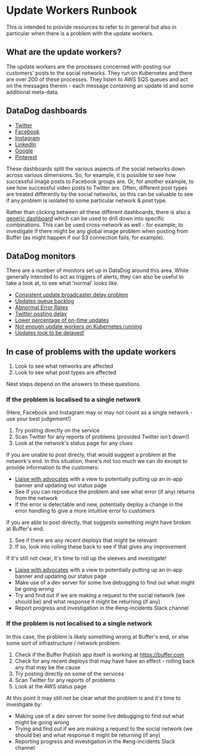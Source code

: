 # Update Workers Runbook

This is intended to provide resources to refer to in general but also in particular when there is a problem with the update workers.


## What are the update workers?

The update workers are the processes concerned with posting our customers' posts to the social networks.
They run on Kubernetes and there are over 200 of these processes.
They listen to AWS SQS queues and act on the messages therein - each message containing an update id and some additional meta-data.

## DataDog dashboards

* [Twitter](https://app.datadoghq.com/screen/410432/twitter-update-success-rate)
* [Facebook](https://app.datadoghq.com/screen/410427/facebook-update-success-rate)
* [Instagram](https://app.datadoghq.com/screen/410436/instagram-update-success-rate)
* [LinkedIn](https://app.datadoghq.com/screen/410434/linkedin-update-success-rate)
* [Google](https://app.datadoghq.com/screen/410437/google-update-success-rate)
* [Pinterest](https://app.datadoghq.com/screen/410438/pinterest-update-success-rate)

These dashboards split the various aspects of the social networks down across various dimensions.
So, for example, it is possible to see how successful image posts to Facebook groups are.
Or, for another example, to see how successful video posts to Twitter are.
Often, different post types are treated differently by the social networks, so this can be valuable to see if any problem is isolated to some particular network & post type.

Rather than clicking between all these different dashboards, there is also a [generic dashboard](https://app.datadoghq.com/dash/738120/k8s-update-workers-golden-metrics) which can be used to drill down into specific combinations.
This can be used cross-network as well - for example, to investigate if there might be any global image problem when posting from Buffer (as might happen if our S3 connection fails, for example).

## DataDog monitors

There are a number of monitors set up in DataDog around this area.
While generally intended to act as triggers of alerts, they can also be useful to take a look at, to see what 'normal' looks like.

* [Consistent update broadcaster delay problem](https://app.datadoghq.com/monitors/6156700)
* [Updates queue backlog](https://app.datadoghq.com/monitors/835395)
* [Abnormal Error Rates](https://app.datadoghq.com/monitors/3573498)
* [Twitter posting delay](https://app.datadoghq.com/monitors/1757785)
* [Lower percentage of on-time updates](https://app.datadoghq.com/monitors/1879397)
* [Not enough update workers on Kubernetes running](https://app.datadoghq.com/monitors/1000248)
* [Updates look to be delayed!](https://app.datadoghq.com/monitors/6156687)

## In case of problems with the update workers

1. Look to see what networks are affected
2. Look to see what post types are affected

Next steps depend on the answers to these questions.

### If the problem is localised to a single network

(Here, Facebook and Instagram may or may not count as a single network - use your best judgement!)

1. Try posting directly on the service
2. Scan Twitter for any reports of problems (provided Twitter isn't down!)
3. Look at the network's status page for any clues

If you are unable to post direcly, that would suggest a problem at the network's end.
In this situation, there's not too much we can do except to provide information to the customers:

* [Liaise with advocates](https://paper.dropbox.com/doc/Downtime-and-Incident-Protocol-for-Happiness--AOdQUAGFSmajkBNOK~4KB~BwAg-ddIWFnUIcTWunwpxUFSBi) with a view to potentially putting up an in-app banner and updating our status page
* See if you can reproduce the problem and see what error (if any) returns from the network
* If the error is detectable and new, potentially deploy a change in the error handling to give a more intuitive error to customers

If you are able to post directly, that suggests something might have broken at Buffer's end.

1. See if there are any recent deploys that might be relevant
2. If so, look into rolling these back to see if that gives any improvement

If it's still not clear, it's time to roll up the sleeves and investigate!

* [Liaise with advocates](https://paper.dropbox.com/doc/Downtime-and-Incident-Protocol-for-Happiness--AOdQUAGFSmajkBNOK~4KB~BwAg-ddIWFnUIcTWunwpxUFSBi) with a view to potentially putting up an in-app banner and updating our status page
* Make use of a dev server for some live debugging to find out what might be going wrong
* Try and find out if we are making a request to the social network (we should be) and what response it might be returning (if any)
* Report progress and investigation in the #eng-incidents Slack channel

### If the problem is not localised to a single network

In this case, the problem is likely something wrong at Buffer's end, or else some sort of infrastructure / network problem.

1. Check if the Buffer Publish app itself is working at https://buffer.com
2. Check for any recent deploys that may have have an effect - rolling back any that may be the cause
2. Try posting directly on some of the services
3. Scan Twitter for any reports of problems
4. Look at the AWS status page

At this point it may still not be clear what the problem is and it's time to investigate by:

* Making use of a dev server for some live debugging to find out what might be going wrong
* Trying and find out if we are making a request to the social network (we should be) and what response it might be returning (if any)
* Reporting progress and investigation in the #eng-incidents Slack channel

